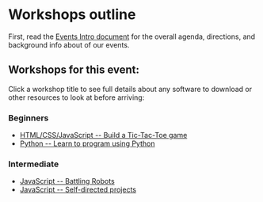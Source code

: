 # Workshops outline

First, read the [Events Intro document](../EVENTS_INTRO.md) for the overall agenda, directions, and background info about of our events.

## Workshops for this event:

Click a workshop title to see full details about any software to download or other resources to look at before arriving:

### Beginners

* [HTML/CSS/JavaScript -- Build a Tic-Tac-Toe game](../Workshops/Tic-Tac-Toe)
* [Python -- Learn to program using Python](../Workshops/Python)

### Intermediate

* [JavaScript -- Battling Robots](../Workshop/BattlingRobots)
* [JavaScript -- Self-directed projects](../Workshop/JavaScriptSelfDirected)





